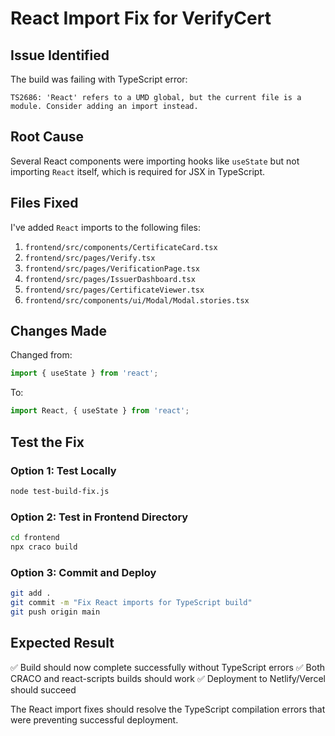 # React Import Fix for VerifyCert

## Issue Identified
The build was failing with TypeScript error:
```
TS2686: 'React' refers to a UMD global, but the current file is a module. Consider adding an import instead.
```

## Root Cause
Several React components were importing hooks like `useState` but not importing `React` itself, which is required for JSX in TypeScript.

## Files Fixed
I've added `React` imports to the following files:

1. `frontend/src/components/CertificateCard.tsx`
2. `frontend/src/pages/Verify.tsx`
3. `frontend/src/pages/VerificationPage.tsx`
4. `frontend/src/pages/IssuerDashboard.tsx`
5. `frontend/src/pages/CertificateViewer.tsx`
6. `frontend/src/components/ui/Modal/Modal.stories.tsx`

## Changes Made
Changed from:
```typescript
import { useState } from 'react';
```

To:
```typescript
import React, { useState } from 'react';
```

## Test the Fix

### Option 1: Test Locally
```bash
node test-build-fix.js
```

### Option 2: Test in Frontend Directory
```bash
cd frontend
npx craco build
```

### Option 3: Commit and Deploy
```bash
git add .
git commit -m "Fix React imports for TypeScript build"
git push origin main
```

## Expected Result
✅ Build should now complete successfully without TypeScript errors
✅ Both CRACO and react-scripts builds should work
✅ Deployment to Netlify/Vercel should succeed

The React import fixes should resolve the TypeScript compilation errors that were preventing successful deployment.